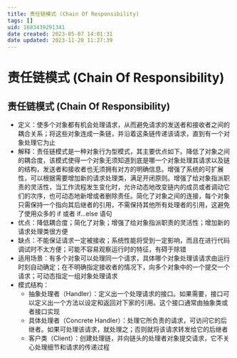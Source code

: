 ```yaml
---
title: 责任链模式 (Chain Of Responsibility)
tags: []
uid: 1683439291341
date created: 2023-05-07 14:01:31
date updated: 2023-11-28 11:27:39
---
```


# 责任链模式 (Chain Of Responsibility)

## 责任链模式 (Chain Of Responsibility)

- 定义：使多个对象都有机会处理请求，从而避免请求的发送者和接收者之间的耦合关系；将这些对象连成一条链，并沿着这条链传递该请求，直到有一个对象处理它为止
- 解释：责任链模式是一种对象行为型模式，其主要优点如下。降低了对象之间的耦合度，该模式使得一个对象无须知道到底是哪一个对象处理其请求以及链的结构，发送者和接收者也无须拥有对方的明确信息。增强了系统的可扩展性，可以根据需要增加新的请求处理类，满足开闭原则。增强了给对象指派职责的灵活性，当工作流程发生变化时，允许动态地改变链内的成员或者调动它们的次序，也可动态地新增或者删除责任。简化了对象之间的连接，每个对象只需保持一个指向其后继者的引用，不需保持其他所有处理者的引用，这避免了使用众多的 if 或者 if…else 语句
- 优点：降低耦合度；简化了对象；增强了给对象指派职责的灵活性；增加新的请求处理类很方便
- 缺点：不能保证请求一定被接收；系统性能将受到一定影响，而且在进行代码调试时不太方便；可能不容易观察运行时的特征，有碍于除错
- 适用场景：有多个对象可以处理同一个请求，具体哪个对象处理该请求由运行时刻自动确定；在不明确指定接收者的情况下，向多个对象中的一个提交一个请求；可动态指定一组对象处理请求
- 模式结构：
  - 抽象处理者（Handler）：定义出一个处理请求的接口。如果需要，接口可以定义出一个方法以设定和返回对下家的引用。这个接口通常由抽象类或者接口实现
  - 具体处理者（Concrete Handler）：处理它所负责的请求，可访问它的后继者。如果可处理该请求，就处理之；否则就将该请求转发给它的后继者
  - 客户类（Client）：创建处理链，并向链头的处理者对象提交请求，它不关心处理细节和请求的传递过程
